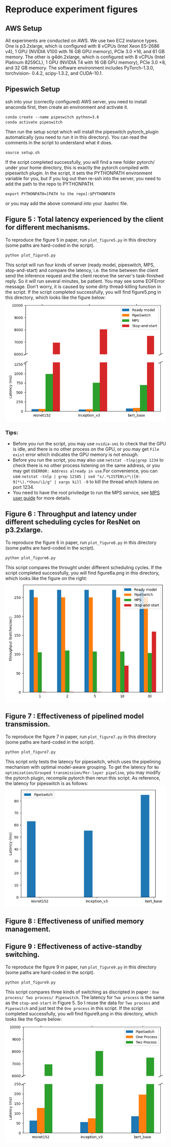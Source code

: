 # Reproduce experiment figures

## AWS Setup

All experiments are conducted on AWS. We use two EC2 instance types. One is p3.2xlarge, which is configured with 8 vCPUs (Intel Xeon E5-2686 v4), 1 GPU (NVIDIA V100 with 16 GB GPU memory), PCIe 3.0 ×16, and 61 GB memory. The other is g4dn.2xlarge, which is configured with 8 vCPUs (Intel Platinum 8259CL), 1 GPU (NVIDIA T4 with 16 GB GPU memory), PCIe 3.0 ×8, and 32 GB memory. The software environment includes PyTorch-1.3.0, torchvision- 0.4.2, scipy-1.3.2, and CUDA-10.1.

## Pipeswich Setup 
ssh into your (correctly configured) AWS server, you need to install anaconda first, then create an environment and activate it.
```
conda create --name pipeswitch python=3.6
conda activate pipeswitch
```
Then run the setup script which will install the pipeswitch pytorch\_plugin automatically (you need to run it in this directory). You can read the comments in the script to understand what it does.
```
source setup.sh
```
If the script completed successfully, you will find a new folder pytorch/ under your home directory, this is exactly the pytorch compiled with pipeswitch plugin.
In the script, it sets the PYTHONPATH environment variable for you, but if you log out then re-ssh into the server, you need to add the path to the repo to PYTHONPATH.
```
export PYTHONPATH=[PATH to the repo]:$PYTHONPATH
```
or you may add the above command into your .bashrc file.

## Figure 5 : Total latency experienced by the client for different mechanisms.
To reproduce the figure 5 in paper, run `plot_figure5.py` in this directory (some paths are hard-coded in the script).
```
python plot_figure5.py
```
This script will run four kinds of server (ready model, pipeswitch, MPS, stop-and-start) and compare the latency, i.e. the time between the client send the inference request and the client receive the server's task-finished reply. So it will run several minutes, be patient.
You may see some EOFError message. Don't worry, it is caused by some dirty thread-killing function in the script.
If the script completed successfully, you will find figure5.png in this directory, which looks like the figure below:
![image-figure5](./figure5.png)

### Tips:
- Before you run the script, you may use `nvidia-smi` to check that the GPU is idle, and there is no other process on the GPU, or you may get `File exist` error which indicates the GPU memory is not enough.
- Before you run the script, you may also use `netstat -tlnp|grep 1234` to check there is no other process listening on the same address, or you may get `OSERROR: Address already in use`.For convenience, you can use `netstat -tnlp | grep 12345 | sed "s/.*LISTEN\s*\([0-9]*\).*thon/\1/g" | xargs kill -9` to kill the thread which listens on port 1234.
- You need to have the root priviledge to run the MPS service, see [MPS user guide](https://docs.nvidia.com/deploy/pdf/CUDA_Multi_Process_Service_Overview.pdf) for more details.
## Figure 6 : Throughput and latency under different scheduling cycles for ResNet on p3.2xlarge.
To reproduce the figure 6 in paper, run `plot_figure6.py` in this directory (some paths are hard-coded in the script).
```
python plot_figure6.py
```
This script compares the throught under different scheduling cycles. 
If the script completed successfully, you will find figure6a.png in this directory, which looks like the figure on the right:
![image-figure6a](./figure6a.png)

## Figure 7 : Effectiveness of pipelined model transmission.
To reproduce the figure 7 in paper, run `plot_figure7.py` in this directory (some paths are hard-coded in the script).
```
python plot_figure7.py
```
This script only tests the latency for pipeswitch, which uses the pipelining mechanism with optimal model-aware grouping. To get the latency for `No optimization/Grouped transmission/Per-layer pipeline`, you may modify the pytorch plugin, recompile pytorch then rerun this script. As reference, the latency for pipeswitch is as follows:
![image-figure7](./figure7.png)

## Figure 8 : Effectiveness of unified memory management.

## Figure 9 : Effectiveness of active-standby switching.
To reproduce the figure 9 in paper, run `plot_figure9.py` in this directory (some paths are hard-coded in the script).
```
python plot_figure9.py
```
This script compares three kinds of switching as discripted in paper : `One process/ Two process/ Pipeswitch`. The latency for `Two process` is the same as the `stop-and-start` in Figure 5. So I reuse the data for `Two process` and `Pipeswitch` and just test the `One process` in this script.
If the script completed successfully, you will find figure9.png in this directory, which looks like the figure below:
![image-figure9](./figure9.png) 
